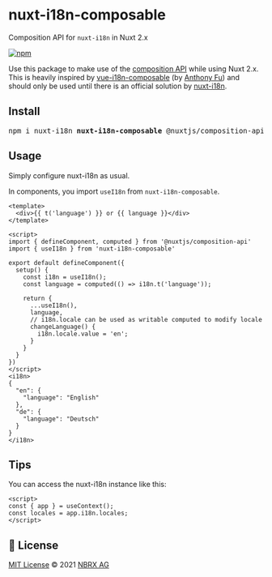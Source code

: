 # nuxt-i18n-composable

Composition API for `nuxt-i18n` in Nuxt 2.x

<a href="https://www.npmjs.com/package/nuxt-i18n-composable">
<img alt="npm" src="https://img.shields.io/npm/v/nuxt-i18n-composable">
</a>

Use this package to make use of the [composition API](https://composition-api.nuxtjs.org/) while using Nuxt 2.x.
This is heavily inspired by [vue-i18n-composable](https://github.com/intlify/vue-i18n-composable) (by [Anthony Fu](https://github.com/antfu)) and should only be used until there is an official solution by [nuxt-i18n](https://github.com/nuxt-community/i18n-module).

## Install

<pre>
npm i nuxt-i18n <b>nuxt-i18n-composable</b> @nuxtjs/composition-api
</pre>

## Usage

Simply configure nuxt-i18n as usual.

In components, you import `useI18n` from `nuxt-i18n-composable`.

```vue
<template>
  <div>{{ t('language') }} or {{ language }}</div>
</template>

<script>
import { defineComponent, computed } from '@nuxtjs/composition-api'
import { useI18n } from 'nuxt-i18n-composable'

export default defineComponent({
  setup() {
    const i18n = useI18n();
    const language = computed(() => i18n.t('language'));

    return {
      ...useI18n(),
      language,
      // i18n.locale can be used as writable computed to modify locale
      changeLanguage() {
        i18n.locale.value = 'en';
      }
    }
  }
})
</script>
<i18n>
{
  "en": {
    "language": "English"
  },
  "de": {
    "language": "Deutsch"
  }
}
</i18n>
```

## Tips

You can access the nuxt-i18n instance like this:

```vue
<script>
const { app } = useContext();
const locales = app.i18n.locales;
</script>
```

## 📄 License

[MIT License](https://github.com/nbrx-ag/nuxt-i18n-composable/blob/master/LICENSE) © 2021 [NBRX AG](https://github.com/nbrx-ag)